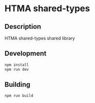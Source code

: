 # HTMA shared-types

## Description
HTMA shared-types shared library

## Development
```bash
npm install
npm run dev
```

## Building
```bash
npm run build
```
